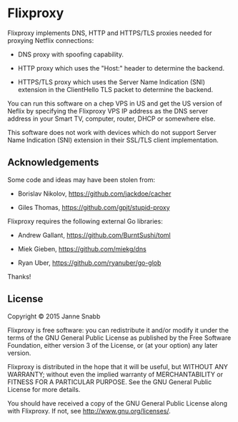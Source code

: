 Flixproxy
=========

Flixproxy implements DNS, HTTP and HTTPS/TLS proxies needed for proxying
Netflix connections:

 - DNS proxy with spoofing capability.

 - HTTP proxy which uses the "Host:" header to determine the backend.

 - HTTPS/TLS proxy which uses the Server Name Indication (SNI) extension
   in the ClientHello TLS packet to determine the backend.

You can run this software on a chep VPS in US and get the US version of
Neflix by specifying the Flixproxy VPS IP address as the DNS server address
in your Smart TV, computer, router, DHCP or somewhere else.

This software does not work with devices which do not support Server Name
Indication (SNI) extension in their SSL/TLS client implementation.


Acknowledgements
----------------

Some code and ideas may have been stolen from:

- Borislav Nikolov, https://github.com/jackdoe/cacher

- Giles Thomas, https://github.com/gpjt/stupid-proxy

Flixproxy requires the following external Go libraries:

- Andrew Gallant, https://github.com/BurntSushi/toml

- Miek Gieben, https://github.com/miekg/dns

- Ryan Uber, https://github.com/ryanuber/go-glob

Thanks!


License
-------

Copyright © 2015 Janne Snabb

Flixproxy is free software: you can redistribute it and/or modify
it under the terms of the GNU General Public License as published by
the Free Software Foundation, either version 3 of the License, or
(at your option) any later version.

Flixproxy is distributed in the hope that it will be useful,
but WITHOUT ANY WARRANTY; without even the implied warranty of
MERCHANTABILITY or FITNESS FOR A PARTICULAR PURPOSE. See the
GNU General Public License for more details.

You should have received a copy of the GNU General Public License
along with Flixproxy. If not, see <http://www.gnu.org/licenses/>.

